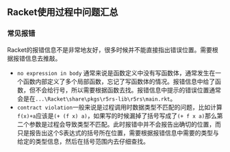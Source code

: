 ## Racket使用过程中问题汇总

### 常见报错

Racket的报错信息不是非常地友好，很多时候并不能直接指出错误位置。需要根据报错信息去推敲。
- `no expression in body` 通常来说是函数定义中没有写函数体，通常发生在一个函数内部定义了多个局部函数，忘记了写函数体的情况。报错信息中给了函数，但不会给行号，所以需要根据函数去找。报错信息中提示的错误位置通常会是在`...\Racket\share\pkgs\r5rs-lib\r5rs\main.rkt`。
- `contract violation`一般来说是过程调用时数据类型不匹配的问题，比如计算`f(x)+a`应该是`(+ (f x) a)`，如果写的时候漏掉了括号写成了`(+ f x a)`那么第二个参数是过程会导致类型不匹配。此时报错中并不会报告出确切的位置，而只是报告出这个S表达式的括号所在位置，需要根据报错信息中需要的类型与给定的类型信息，然后在括号范围内去仔细查找。